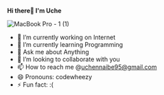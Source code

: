 <strong>Hi there👋 I'm Uche</strong>

![MacBook Pro - 1 (1)](https://user-images.githubusercontent.com/71810923/140911925-59abdac9-92ee-4d29-97db-8bb26897985e.png)


- 🔭 I’m currently working on Internet
- 🌱 I’m currently learning Programming 
- 💬 Ask me about Anything
- 👯 I’m looking to collaborate with you
- 📫 How to reach me @uchennaibe95@gmail.com
- 😄 Pronouns: codewheezy
- ⚡ Fun fact: :(



